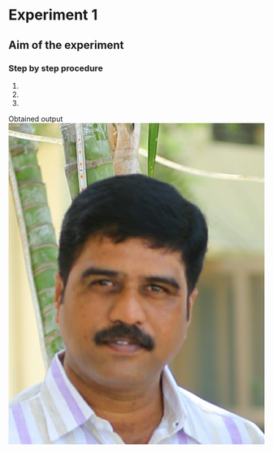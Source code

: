 # Experiment 1
## Aim of the experiment
### Step by step procedure
1.
2.
3.
Obtained output
![output](IMG_20170504_203810.JPG)
